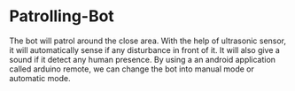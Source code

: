 # Patrolling-Bot
The bot will patrol around the close area. With the help of ultrasonic sensor, it will automatically sense if any disturbance in front of it. It will also give a sound if it detect any  human presence. By using a an android application called arduino remote, we can change the bot into manual mode or automatic mode.
